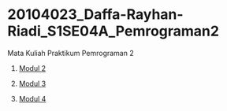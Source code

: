 # 20104023_Daffa-Rayhan-Riadi_S1SE04A_Pemrograman2
Mata Kuliah Praktikum Pemrograman 2

1. [Modul 2](https://github.com/Daffarr/20104023_Daffa-Rayhan-Riadi_S1SE04A_Pemrograman2/tree/modul2)

3. [Modul 3](https://github.com/Daffarr/20104023_Daffa-Rayhan-Riadi_S1SE04A_Pemrograman2/tree/modul3)

5. [Modul 4]()
